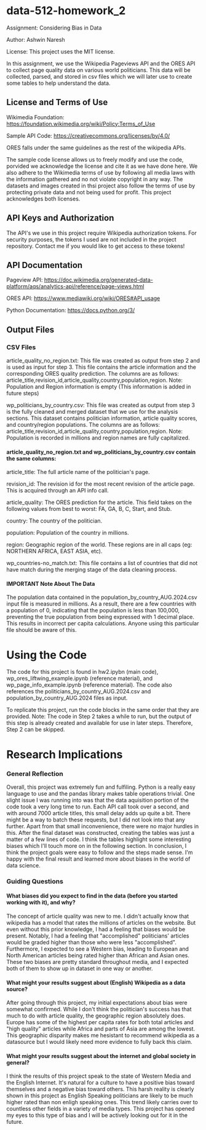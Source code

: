 # data-512-homework_2
 Assignment: Considering Bias in Data

Author: Ashwin Naresh

License: This project uses the MIT license.

In this assignment, we use the Wikipedia Pageviews API and the ORES API to collect page quality data on various world politicians. This data will be collected, parsed, and stored in csv files which we will later use to create some tables to help understand the data.

## License and Terms of Use
Wikimedia Foundation: https://foundation.wikimedia.org/wiki/Policy:Terms_of_Use

Sample API Code: https://creativecommons.org/licenses/by/4.0/

ORES falls under the same guidelines as the rest of the wikipedia APIs.

The sample code license allows us to freely modify and use the code, porvided we acknowledge the license and cite it as we have done here. We also adhere to the Wikimedia terms of use by following all media laws with the information gathered and no not violate copyright in any way. The datasets and images created in thsi project also follow the terms of use by protecting private data and not being used for profit. This project acknowledges both licenses.

## API Keys and Authorization
The API's we use in this project require Wikipedia authorization tokens. For security purposes, the tokens I used are not included in the project repository. Contact me if you would like to get access to these tokens!

## API Documentation
Pageview API: https://doc.wikimedia.org/generated-data-platform/aqs/analytics-api/reference/page-views.html

ORES API: https://www.mediawiki.org/wiki/ORES#API_usage

Python Documentation: https://docs.python.org/3/

## Output Files

### CSV Files
article_quality_no_region.txt: This file was created as output from step 2 and is used as input for step 3. This file contains the article information and the corresponding ORES quality prediction. The columns are as follows: article_title,revision_id,article_quality,country,population,region. Note: Population and Region information is empty (This information is added in future steps)

wp_politicians_by_country.csv: This file was created as output from step 3 is the fully cleaned and merged dataset that we use for the analysis sections. This dataset contains politician information, article quality scores, and country/region populations. The columns are as follows: article_title,revision_id,article_quality,country,population,region. Note: Population is recorded in millions and region names are fully capitalized.

#### article_quality_no_region.txt and wp_politicians_by_country.csv contain the same columns:
article_title: The full article name of the politician's page.

revision_id: The revision id for the most recent revision of the article page. This is acquired through an API info call.

article_quality: The ORES prediction for the article. This field takes on the following values from best to worst: FA, GA, B, C, Start, and Stub. 

country: The country of the politician.

population: Population of the country in millions.

region: Geographic region of the world. These regions are in all caps (eg: NORTHERN AFRICA, EAST ASIA, etc).

wp_countries-no_match.txt: This file contains a list of countries that did not have match during the merging stage of the data cleaning process.

#### IMPORTANT Note About The Data
The population data contained in the population_by_country_AUG.2024.csv input file is measured in millions. As a result, there are a few countries with a population of 0, indicating that the population is less than 100,000, preventing the true population from being expressed with 1 decimal place. This results in incorrect per capita calculations. Anyone using this particular file should be aware of this.

# Using the Code
The code for this project is found in hw2.ipybn (main code), wp_ores_liftwing_example.ipynb (reference material), and wp_page_info_example.ipynb (reference material). The code also references the politicians_by_country_AUG.2024.csv and population_by_country_AUG.2024 files as input.

To replicate this project, run the code blocks in the same order that they are provided. Note: The code in Step 2 takes a while to run, but the output of this step is already created and available for use in later steps. Therefore, Step 2 can be skipped.

# Research Implications

### General Reflection
Overall, this project was extremely fun and fulfiling. Python is a really easy language to use and the pandas library makes table operations trivial. One slight issue I was running into was that the data aquisition portion of the code took a very long time to run. Each API call took over a second, and with around 7000 article titles, this small delay adds up quite a bit. There might be a way to batch these requests, but I did not look into that any further. Apart from that small inconvenience, there were no major hurdles in this. After the final dataset was constructed, creating the tables was just a matter of a few lines of code. I think the tables highlight some interesting biases which I'll touch more on in the following section. In conclusion, I think the project goals were easy to follow and the steps made sense. I'm happy with the final result and learned more about biases in the world of data science.

### Guiding Questions

#### What biases did you expect to find in the data (before you started working with it), and why?
The concept of article quality was new to me. I didn't actually know that wikipedia has a model that rates the millions of articles on the website. But even without this prior knowledge, I had a feeling that biases would be present. Notably, I had a feeling that "accomplished" politicians' articles would be graded higher than those who were less "accomplished". Furthermore, I expected to see a Western bias, leading to European and North American articles being rated higher than African and Asian ones. These two biases are pretty standard throughout media, and I expected both of them to show up in dataset in one way or another.

#### What might your results suggest about (English) Wikipedia as a data source?
After going through this project, my initial expectations about bias were somewhat confirmed. While I don't think the politician's success has that much to do with article quality, the geographic region absolutely does. Europe has some of the highest per capita rates for both total articles and "high quality" articles while Africa and parts of Asia are among the lowest. This geographic disparity makes me hesistant to recommend wikipedia as a datasource but I would likely need more evidence to fully back this claim.

#### What might your results suggest about the internet and global society in general?
I think the results of this project speak to the state of Western Media and the English Internet. It's natural for a culture to have a positive bias toward themselves and a negative bias toward others. This harsh reality is clearly shown in this project as English Speaking politicians are likely to be much higher rated than non enligh speaking ones. This trend likely carries over to countless other fields in a variety of media types. This project has opened my eyes to this type of bias and I will be actively looking out for it in the future.
